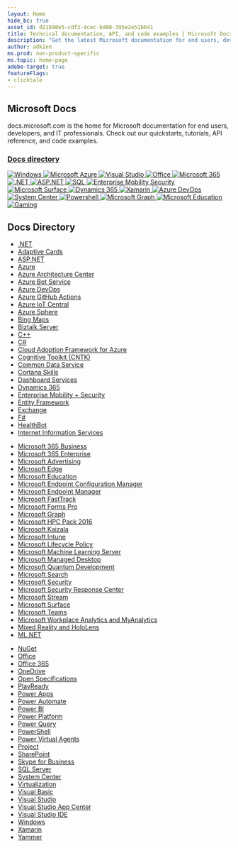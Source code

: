 ```yaml
---
layout: Home
hide_bc: true
asset_id: d21b98e5-cdf2-4cec-bd88-395e2e51b641
title: Technical documentation, API, and code examples | Microsoft Docs
description: "Get the latest Microsoft documentation for end users, developers and IT professionals: API reference, code examples, technical documentation, and more."
author: adkinn
ms.prod: non-product-specific
ms.topic: home-page
adobe-target: true
featureFlags:
- clicktale
---
```

<section class="home-greeting-container uhf-container">
    <h1>Microsoft Docs</h1>
    <p class="mobile-hidden">docs.microsoft.com is the home for Microsoft documentation for end users, developers, and IT professionals. Check out our quickstarts, tutorials, API reference, and code examples.</p>
    <a href="#docs-directory" class="mobile-show">
        <h3>Docs directory <span class="chevron"></span></h3>
    </a>
</section>
<nav class="home-nav-container">
    <a class="has-background-windows has-inner-focus" href="/windows/">
        <img src="/media/logos/logo_windows-white.svg" alt="Windows">
    </a>
    <a class="has-background-azure has-inner-focus" href="/azure/">
        <img src="/media/logos/logo_azure-white.svg" alt="Microsoft Azure">
    </a>
    <a class="has-background-visual-studio has-inner-focus" href="/visualstudio/products/">
        <img src="/media/logos/logo_visualstudio-white.svg" alt="Visual Studio">
    </a>
    <a class="has-background-office has-inner-focus" href="/office/">
        <img src="/media/logos/logo_office-white.svg" alt="Office">
    </a>
    <a class="has-background-m365 has-inner-focus" href="/microsoft-365/">
        <img src="/media/logos/logo-microsoft-365-white.svg" alt="Microsoft 365">
    </a>
    <a class="has-background-dotnet has-inner-focus" href="/dotnet/">
        <img src="/media/logos/logo_dotnet-white.svg" alt=".NET">
    </a>
    <a class="has-background-aspnet has-inner-focus" href="/aspnet/core/">
        <img src="/media/logos/logo_aspnet-white.svg" alt="ASP.NET">
    </a>
    <a class="has-background-sql has-inner-focus" href="/sql/">
        <img src="/media/logos/logo_sqlserver-white.svg" alt="SQL">
    </a>
    <a class="has-background-enterprise-mobility-security has-inner-focus" href="/enterprise-mobility-security/">
        <img src="/media/logos/logo_enterprisemobility-white.svg" alt="Enterprise Mobility Security">
    </a>
    <a class="has-background-surface has-inner-focus" href="/surface/">
        <img src="/media/logos/logo_surface-white.svg" alt="Microsoft Surface">
    </a>
    <a class="has-background-dynamics has-inner-focus" href="/dynamics365/">
        <img src="/media/logos/logo_dynamics-white.svg" alt="Dynamics 365">
    </a>
    <a class="has-background-xamarin has-inner-focus" href="/xamarin/" >
        <img src="/media/logos/logo_xamarin-white.svg" alt="Xamarin">
    </a>
    <a class="has-background-windows has-inner-focus" href="/azure/devops/">
        <img src="/media/logos/logo-azure-devops-white.svg" alt="Azure DevOps">
    </a>
    <a class="has-background-system-center has-inner-focus" href="/system-center/">
        <img src="/media/logos/logo_systemcenter-white.svg" alt="System Center">
    </a>
    <a class="has-background-powershell has-inner-focus" href="/powershell/">
        <img src="/media/logos/logo_powershell-white.svg" alt="Powershell">
    </a>
    <a class="has-background-graph has-inner-focus" href="/graph/">
        <img src="/media/logos/logo-microsoft-graph-white.svg" alt="Microsoft Graph">
    </a>
    <a class="has-background-education has-inner-focus" href="/education/">
        <img src="/media/logos/logo_ms-education-white.svg" alt="Microsoft Education">
    </a>
    <a class="has-background-gaming has-inner-focus" href="/gaming/">
        <img src="/media/logos/logo-gaming-white.svg" alt="Gaming">
    </a>
</nav>
<section class="directory-container uhf-container">
        <h2 id="docs-directory">Docs Directory</h2>
        <div class="directory-cols">
            <ul class="noBullet">
                <li>
                    <a class="barLink" href="/dotnet/">.NET</a>
                </li>
                <li>
                    <a class="barLink" href="/adaptive-cards/">Adaptive Cards</a>
                </li>
                <li>
                    <a class="barLink" href="/aspnet/core/">ASP.NET</a>
                </li>
                <li>
                    <a class="barLink" href="/azure/">Azure</a>
                </li>
                <li>
                    <a class="barLink" href="/azure/architecture/">Azure Architecture Center</a>
                </li>
                <li>
                    <a class="barLink" href="/bot-framework/">Azure Bot Service</a>
                </li>
                <li>
                    <a class="barLink" href="/azure/devops/">Azure DevOps</a>
                </li>
                <li>
                    <a class="barLink" href="/azure/developer/github/github-actions">Azure GitHub Actions</a>
                </li>
                <li>
                    <a class="barLink" href="/azure/iot-fundamentals/">Azure IoT Central</a>
                </li>
                <li>
                    <a class="barLink" href="/azure-sphere/">Azure Sphere</a>
                </li>
                <li>
                    <a class="barLink" href="/bingmaps/">Bing Maps</a>
                </li>
                <li>
                    <a class="barLink" href="/biztalk/">Biztalk Server</a>
                </li>
                <li>
                    <a class="barLink" href="/cpp/">C++</a>
                </li>
                <li>
                    <a class="barLink" href="/dotnet/csharp/">C#</a>
                </li>
                <li>
                    <a class="barLink" href="/azure/cloud-adoption-framework/">Cloud Adoption Framework for Azure</a>
                </li>
                <li>
                    <a class="barLink" href="/cognitive-toolkit/">Cognitive Toolkit (CNTK)</a>
                </li>
                <li>
                    <a class="barLink" href="/common-data-service/">Common Data Service</a>
                </li>
                <li>
                    <a class="barLink" href="/cortana/skills/">Cortana Skills</a>
                </li>
                <li>
                    <a class="barLink" href="/partner-center/dashboard/">Dashboard Services</a>
                </li>
                <li>
                    <a class="barLink" href="/dynamics365/">Dynamics 365</a>
                </li>
                <li>
                    <a class="barLink" href="/enterprise-mobility-security/">Enterprise Mobility + Security</a>
                </li>
                <li>
                    <a class="barLink" href="/ef/">Entity Framework</a>
                </li>
                <li>
                    <a class="barLink" href="/exchange/">Exchange</a>
                </li>
                <li>
                    <a class="barLink" href="/dotnet/fsharp/">F#</a>
                </li>
                <li>
                    <a class="barLink" href="/HealthBot/">HealthBot</a>
                </li>       
                <li>
                    <a class="barLink" href="/iis/">Internet Information Services</a>
                </li>        
            </ul>
            <ul class="noBullet">  
                <li>
                    <a class="barLink" href="/microsoft-365-business/">Microsoft 365 Business</a>
                </li>
                <li>
                    <a class="barLink" href="/microsoft-365-enterprise/">Microsoft 365 Enterprise</a>
                </li>
                <li>
                    <a class="barLink" href="/advertising/">Microsoft Advertising</a>
                </li>
                <li>
                    <a class="barLink" href="/microsoft-edge/">Microsoft Edge</a>
                </li>
                <li>
                    <a class="barLink" href="/education/">Microsoft Education</a>
                </li>
                <li>
                    <a class="barLink" href="/configmgr/">Microsoft Endpoint Configuration Manager</a>
                </li>
                <li>
                    <a class="barLink" href="/mem/">Microsoft Endpoint Manager</a>
                </li>
                <li>
                    <a class="barLink" href="/fasttrack/">Microsoft FastTrack</a>
                </li>
                <li>
                    <a class="barLink" href="/forms-pro/">Microsoft Forms Pro</a>
                </li>
                <li>
                    <a class="barLink" href="/graph/overview">Microsoft Graph</a>
                </li>
                <li>
                    <a class="barLink" href="/powershell/high-performance-computing/">Microsoft HPC Pack 2016</a>
                </li>
                <li>
                    <a class="barLink" href="/office365/kaizala/">Microsoft Kaizala</a>
                </li>
                <li>
                    <a class="barLink" href="/mem/intune/">Microsoft Intune</a>
                </li>
                <li>
                    <a class="barLink" href="/lifecycle/">Microsoft Lifecycle Policy</a>
                </li>
                <li>
                    <a class="barLink" href="/machine-learning-server/">Microsoft Machine Learning Server</a>
                </li>                
                <li>
                    <a class="barLink" href="/microsoft-365/managed-desktop/">Microsoft Managed Desktop</a>
                </li>
                <li>
                  <a class="barLink" href="/quantum/">Microsoft Quantum Development</a>
                </li>
                <li>
                    <a class="barLink" href="/microsoftsearch/">Microsoft Search</a>
                </li>
                <li>
                    <a class="barLink" href="/security/">Microsoft Security</a>
                </li>
                <li>
                    <a class="barLink" href="/security-updates/">Microsoft Security Response Center</a>
                </li>
                <li>
                    <a class="barLink" href="/stream/">Microsoft Stream</a>
                </li>
                <li>
                    <a class="barLink" href="/surface/">Microsoft Surface</a>
                </li>
                <li>
                    <a class="barLink" href="/microsoftteams/">Microsoft Teams</a>
                </li>
                <li>
                    <a class="barLink" href="/workplace-analytics/">Microsoft Workplace Analytics and MyAnalytics</a>
                </li>
                <li>
                    <a class="barLink" href="/windows/mixed-reality/">Mixed Reality and HoloLens</a>
                </li>
                <li>
                    <a class="barLink" href="/dotnet/machine-learning/">ML.NET</a>
                </li>
            </ul>
            <ul class="noBullet">                
                <li>
                    <a class="barLink" href="/nuget/">NuGet</a>
                </li>
                <li>
                    <a class="barLink" href="/office/">Office</a>
                </li>
                <li>
                    <a class="barLink" href="/office365/">Office 365</a>
                </li>
                <li>
                    <a class="barLink" href="/onedrive/">OneDrive</a>
                </li>
                <li>
                    <a class="barLink" href="/openspecs/">Open Specifications</a>
                </li>
                <li>
                    <a class="barLink" href="/playready/">PlayReady</a>
                </li>
                <li>
                    <a class="barLink" href="/powerapps/">Power Apps</a>
                </li>
                <li>
                    <a class="barLink" href="/power-automate/">Power Automate</a>
                </li>
                <li>
                    <a class="barLink" href="/power-bi/">Power BI</a>
                </li>
                <li>
                    <a class="barLink" href="/power-platform/">Power Platform</a>
                </li>
                <li>
                    <a class="barLink" href="/power-query/">Power Query</a>
                </li>
                <li>
                    <a class="barLink" href="/powershell/">PowerShell</a>
                </li>
                <li>
                    <a class="barLink" href="/power-virtual-agents/">Power Virtual Agents</a>
                </li>
                <li>
                    <a class="barLink" href="/project/">Project</a>
                </li>
                <li>
                    <a class="barLink" href="/sharepoint/">SharePoint</a>
                </li>
                <li>
                    <a class="barLink" href="/skypeforbusiness/">Skype for Business</a>
                </li>
                <li>
                    <a class="barLink" href="/sql/">SQL Server</a>
                </li>
                <li>
                    <a class="barLink" href="/system-center/">System Center</a>
                </li>
                <li>
                    <a class="barLink" href="/virtualization/">Virtualization</a>
                </li>
                <li>
                    <a class="barLink" href="/dotnet/visual-basic/">Visual Basic</a>
                </li>
                <li>
                    <a class="barLink" href="/visualstudio/products/">Visual Studio</a>
                </li>
                <li>
                    <a class="barLink" href="/appcenter/">Visual Studio App Center</a>
                </li>
                <li>
                    <a class="barLink" href="/visualstudio/">Visual Studio IDE</a>
                </li>
                <li>
                    <a class="barLink" href="/windows/">Windows</a>
                </li>
                <li>
                    <a class="barLink" href="/xamarin/">Xamarin</a>
                </li>
                <li>
                    <a class="barLink" href="/yammer/">Yammer</a>
                </li>
            </ul>
        </div>
</section>
